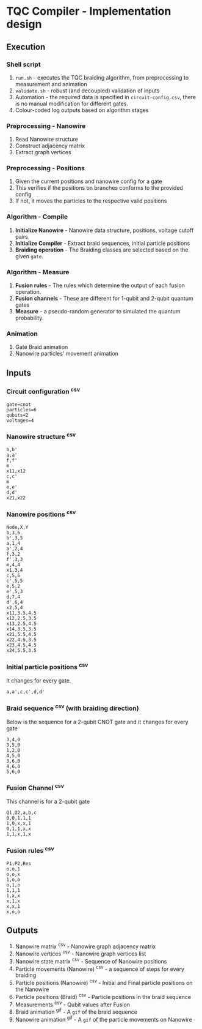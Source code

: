 # TQC Compiler - Implementation design

## Execution

### Shell script
1. `run.sh` - executes the TQC braiding algorithm, from preprocessing to measurement and animation
1. `validate.sh` - robust (and decoupled) validation of inputs
1. Automation - the required data is specified in `circuit-config.csv`, there is no manual modification for different gates.
1. Colour-coded log outputs based on algorithm stages

### Preprocessing - Nanowire
1. Read Nanowire structure
1. Construct adjacency matrix
1. Extract graph vertices

### Preprocessing - Positions
1. Given the current positions and nanowire config for a gate
1. This verifies if the positions on branches conforms to the provided config
1. If not, it moves the particles to the respective valid positions

### Algorithm - Compile
1. **Initialize Nanowire** - Nanowire data structure, positions, voltage cutoff pairs
1. **Initialize Compiler** - Extract braid sequences, initial particle positions
1. **Braiding operation** - The Braiding classes are selected based on the given `gate`.

### Algorithm - Measure
1. **Fusion rules** - The rules which determine the output of each fusion operation.
1. **Fusion channels** - These are different for 1-qubit and 2-qubit quantum gates
1. **Measure** - a pseudo-random generator to simulated the quantum probability.

### Animation
1. Gate Braid animation
1. Nanowire particles' movement animation

## Inputs

### Circuit configuration <sup>csv</sup>
```
gate=cnot
particles=6
qubits=2
voltages=4
```

### Nanowire structure <sup>csv</sup>
```
b,b'
a,a'
f,f'
m
x11,x12
c,c'
m
e,e'
d,d'
x21,x22
```

### Nanowire positions <sup>csv</sup>
```
Node,X,Y
b,3,6
b',3,5
a,1,4
a',2,4
f,3,2
f',3,3
m,4,4
x1,3,4
c,5,6
c',5,5
e,5,2
e',5,3
d,7,4
d',6,4
x2,5,4
x11,3.5,4.5
x12,2.5,3.5
x13,2.5,4.5
x14,3.5,3.5
x21,5.5,4.5
x22,4.5,3.5
x23,4.5,4.5
x24,5.5,3.5
```

### Initial particle positions <sup>csv</sup>

It changes for every gate.
```
a,a',c,c',d,d'
```

### Braid sequence <sup>csv</sup> (with braiding direction)

Below is the sequence for a 2-qubit CNOT gate and it changes for every gate

```
3,4,0
3,5,0
1,2,0
4,5,0
3,6,0
4,6,0
5,6,0
```

### Fusion Channel <sup>csv</sup>
This channel is for a 2-qubit gate
```
Q1,Q2,a,b,c
0,0,1,1,1
1,0,x,x,1
0,1,1,x,x
1,1,x,1,x
```


### Fusion rules <sup>csv</sup>
```
P1,P2,Res
o,o,1
o,o,x
1,o,o
o,1,o
1,1,1
1,x,x
x,1,x
x,x,1
x,o,o
```

## Outputs

1. Nanowire matrix <sup>csv</sup> - Nanowire graph adjacency matrix
1. Nanowire vertices <sup>csv</sup> - Nanowire graph vertices list
1. Nanowire state matrix <sup>csv</sup> - Sequence of Nanowire positions
1. Particle movements (Nanowire) <sup>csv</sup> - a sequence of steps for every braiding
1. Particle positions (Nanowire) <sup>csv</sup> - Initial and Final particle positions on the Nanowire
1. Particle positions (Braid) <sup>csv</sup> - Particle positions in the braid sequence
1. Measurements <sup>csv</sup> - Qubit values after Fusion
1. Braid animation <sup>gif</sup> - A `gif` of the braid sequence
1. Nanowire animation <sup>gif</sup> - A `gif` of the particle movements on Nanowire
